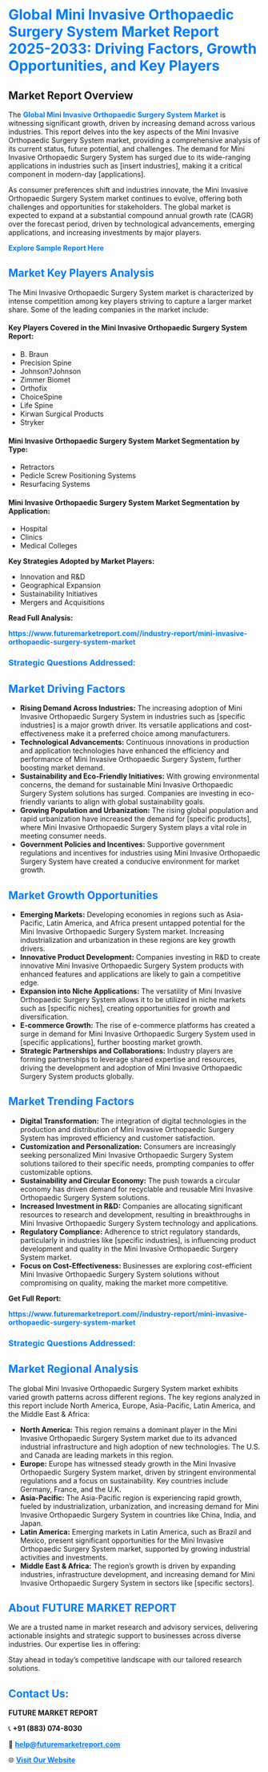 <h1 style="color: #007BFF;">Global Mini Invasive Orthopaedic Surgery System Market Report 2025-2033: Driving Factors, Growth Opportunities, and Key Players</h1>

<section id="overview">
<h2>Market Report Overview</h2>
<p>The <a href="https://www.futuremarketreport.com//industry-report/mini-invasive-orthopaedic-surgery-system-market" style="color: #007BFF; text-decoration: none;"><strong>Global Mini Invasive Orthopaedic Surgery System Market</strong></a> is witnessing significant growth, driven by increasing demand across various industries. This report delves into the key aspects of the Mini Invasive Orthopaedic Surgery System market, providing a comprehensive analysis of its current status, future potential, and challenges. The demand for Mini Invasive Orthopaedic Surgery System has surged due to its wide-ranging applications in industries such as [insert industries], making it a critical component in modern-day [applications].</p>
<p>As consumer preferences shift and industries innovate, the Mini Invasive Orthopaedic Surgery System market continues to evolve, offering both challenges and opportunities for stakeholders. The global market is expected to expand at a substantial compound annual growth rate (CAGR) over the forecast period, driven by technological advancements, emerging applications, and increasing investments by major players.</p>
</section>

<section id="overview">
<p><a href="https://www.futuremarketreport.com//request-sample/reportId=79648" style="color: #007BFF; text-decoration: none;"><strong>Explore Sample Report Here</strong></a></p>
</section>

<section id="key-players">
<h2 style="color: #007BFF;">Market Key Players Analysis</h2>
<p>The Mini Invasive Orthopaedic Surgery System market is characterized by intense competition among key players striving to capture a larger market share. Some of the leading companies in the market include:</p>
<h4>Key Players Covered in the Mini Invasive Orthopaedic Surgery System Report:</h4>
<ul><li>B. Braun</li><li>Precision Spine</li><li>Johnson?Johnson</li><li>Zimmer Biomet</li><li>Orthofix</li><li>ChoiceSpine</li><li>Life Spine</li><li>Kirwan Surgical Products</li><li>Stryker</li></ul>
<h4>Mini Invasive Orthopaedic Surgery System Market Segmentation by Type:</h4>
<ul><li>Retractors</li><li>Pedicle Screw Positioning Systems</li><li>Resurfacing Systems</li></ul>

<h4>Mini Invasive Orthopaedic Surgery System Market Segmentation by Application:</h4>
<ul><li>Hospital</li><li>Clinics</li><li>Medical Colleges</li></ul>
<p><strong>Key Strategies Adopted by Market Players:</strong></p>
<ul>
<li>Innovation and R&D</li>
<li>Geographical Expansion</li>
<li>Sustainability Initiatives</li>
<li>Mergers and Acquisitions</li>
</ul>
</section>

<section>
<p><strong>Read Full Analysis: </strong></p><a href="https://www.futuremarketreport.com//industry-report/mini-invasive-orthopaedic-surgery-system-market" style="color: #007BFF; text-decoration: none;"><strong>https://www.futuremarketreport.com//industry-report/mini-invasive-orthopaedic-surgery-system-market</strong></a>
<h3 style="color: #007BFF;">Strategic Questions Addressed:</h3>
</section>

<section id="driving-factors">
<h2 style="color: #007BFF;">Market Driving Factors</h2>
<ul>
<li><strong>Rising Demand Across Industries:</strong> The increasing adoption of Mini Invasive Orthopaedic Surgery System in industries such as [specific industries] is a major growth driver. Its versatile applications and cost-effectiveness make it a preferred choice among manufacturers.</li>
<li><strong>Technological Advancements:</strong> Continuous innovations in production and application technologies have enhanced the efficiency and performance of Mini Invasive Orthopaedic Surgery System, further boosting market demand.</li>
<li><strong>Sustainability and Eco-Friendly Initiatives:</strong> With growing environmental concerns, the demand for sustainable Mini Invasive Orthopaedic Surgery System solutions has surged. Companies are investing in eco-friendly variants to align with global sustainability goals.</li>
<li><strong>Growing Population and Urbanization:</strong> The rising global population and rapid urbanization have increased the demand for [specific products], where Mini Invasive Orthopaedic Surgery System plays a vital role in meeting consumer needs.</li>
<li><strong>Government Policies and Incentives:</strong> Supportive government regulations and incentives for industries using Mini Invasive Orthopaedic Surgery System have created a conducive environment for market growth.</li>
</ul>
</section>

<section id="growth-opportunities">
<h2 style="color: #007BFF;">Market Growth Opportunities</h2>
<ul>
<li><strong>Emerging Markets:</strong> Developing economies in regions such as Asia-Pacific, Latin America, and Africa present untapped potential for the Mini Invasive Orthopaedic Surgery System market. Increasing industrialization and urbanization in these regions are key growth drivers.</li>
<li><strong>Innovative Product Development:</strong> Companies investing in R&D to create innovative Mini Invasive Orthopaedic Surgery System products with enhanced features and applications are likely to gain a competitive edge.</li>
<li><strong>Expansion into Niche Applications:</strong> The versatility of Mini Invasive Orthopaedic Surgery System allows it to be utilized in niche markets such as [specific niches], creating opportunities for growth and diversification.</li>
<li><strong>E-commerce Growth:</strong> The rise of e-commerce platforms has created a surge in demand for Mini Invasive Orthopaedic Surgery System used in [specific applications], further boosting market growth.</li>
<li><strong>Strategic Partnerships and Collaborations:</strong> Industry players are forming partnerships to leverage shared expertise and resources, driving the development and adoption of Mini Invasive Orthopaedic Surgery System products globally.</li>
</ul>
</section>

<section id="trending-factors">
<h2 style="color: #007BFF;">Market Trending Factors</h2>
<ul>
<li><strong>Digital Transformation:</strong> The integration of digital technologies in the production and distribution of Mini Invasive Orthopaedic Surgery System has improved efficiency and customer satisfaction.</li>
<li><strong>Customization and Personalization:</strong> Consumers are increasingly seeking personalized Mini Invasive Orthopaedic Surgery System solutions tailored to their specific needs, prompting companies to offer customizable options.</li>
<li><strong>Sustainability and Circular Economy:</strong> The push towards a circular economy has driven demand for recyclable and reusable Mini Invasive Orthopaedic Surgery System solutions.</li>
<li><strong>Increased Investment in R&D:</strong> Companies are allocating significant resources to research and development, resulting in breakthroughs in Mini Invasive Orthopaedic Surgery System technology and applications.</li>
<li><strong>Regulatory Compliance:</strong> Adherence to strict regulatory standards, particularly in industries like [specific industries], is influencing product development and quality in the Mini Invasive Orthopaedic Surgery System market.</li>
<li><strong>Focus on Cost-Effectiveness:</strong> Businesses are exploring cost-efficient Mini Invasive Orthopaedic Surgery System solutions without compromising on quality, making the market more competitive.</li>
</ul>
</section>

<section>
<p><strong>Get Full Report: </strong></p><a href="https://www.futuremarketreport.com//industry-report/mini-invasive-orthopaedic-surgery-system-market" style="color: #007BFF; text-decoration: none;"><strong>https://www.futuremarketreport.com//industry-report/mini-invasive-orthopaedic-surgery-system-market</strong></a>
<h3 style="color: #007BFF;">Strategic Questions Addressed:</h3>
</section>


<section id="regional-analysis">
<h2 style="color: #007BFF;">Market Regional Analysis</h2>
<p>The global Mini Invasive Orthopaedic Surgery System market exhibits varied growth patterns across different regions. The key regions analyzed in this report include North America, Europe, Asia-Pacific, Latin America, and the Middle East & Africa:</p>
<ul>
<li><strong>North America:</strong> This region remains a dominant player in the Mini Invasive Orthopaedic Surgery System market due to its advanced industrial infrastructure and high adoption of new technologies. The U.S. and Canada are leading markets in this region.</li>
<li><strong>Europe:</strong> Europe has witnessed steady growth in the Mini Invasive Orthopaedic Surgery System market, driven by stringent environmental regulations and a focus on sustainability. Key countries include Germany, France, and the U.K.</li>
<li><strong>Asia-Pacific:</strong> The Asia-Pacific region is experiencing rapid growth, fueled by industrialization, urbanization, and increasing demand for Mini Invasive Orthopaedic Surgery System in countries like China, India, and Japan.</li>
<li><strong>Latin America:</strong> Emerging markets in Latin America, such as Brazil and Mexico, present significant opportunities for the Mini Invasive Orthopaedic Surgery System market, supported by growing industrial activities and investments.</li>
<li><strong>Middle East & Africa:</strong> The region’s growth is driven by expanding industries, infrastructure development, and increasing demand for Mini Invasive Orthopaedic Surgery System in sectors like [specific sectors].</li>
</ul>
</section>

<footer>
<h2 style="color: #007BFF;">About FUTURE MARKET REPORT</h2>
<p>We are a trusted name in market research and advisory services, delivering actionable insights and strategic support to businesses across diverse industries. Our expertise lies in offering:</p>

<p>Stay ahead in today’s competitive landscape with our tailored research solutions.</p>

<h2 style="color: #007BFF;">Contact Us:</h2>
<p><strong>FUTURE MARKET REPORT</strong></p>
<p>📞 <strong>+91 (883) 074-8030</strong></p>
<p>📧 <strong><a href="mailto:help@futuremarketreport.com" style="color: #007BFF;">help@futuremarketreport.com</a></strong></p>
<p>🌐 <strong><a href="https://www.futuremarketreport.com/" style="color: #007BFF;">Visit Our Website</a></strong></p>
</footer>
